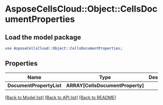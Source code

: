 # AsposeCellsCloud::Object::CellsDocumentProperties 

## Load the model package
```perl
use AsposeCellsCloud::Object::CellsDocumentProperties;
```

## Properties
Name | Type | Description | Notes
------------ | ------------- | ------------- | -------------
**DocumentPropertyList** | **ARRAY[CellsDocumentProperty]** |  |  

[[Back to Model list]](../README.md#documentation-for-models) [[Back to API list]](../README.md#documentation-for-api-endpoints) [[Back to README]](../README.md)

